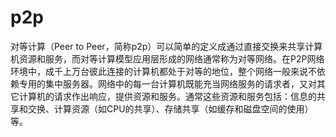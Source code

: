 p2p
===

对等计算（Peer to Peer，简称p2p）可以简单的定义成通过直接交换来共享计算机资源和服务，而对等计算模型应用层形成的网络通常称为对等网络。在P2P网络环境中，成千上万台彼此连接的计算机都处于对等的地位，整个网络一般来说不依赖专用的集中服务器。网络中的每一台计算机既能充当网络服务的请求者，又对其它计算机的请求作出响应，提供资源和服务。通常这些资源和服务包括：信息的共享和交换、计算资源（如CPU的共享）、存储共享（如缓存和磁盘空间的使用）等。
